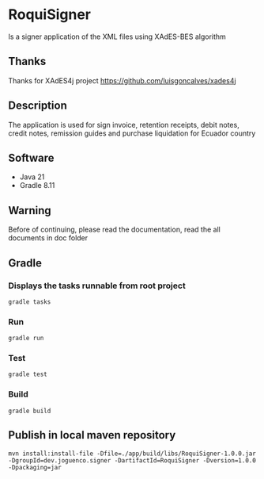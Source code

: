 # RoquiSigner
Is a signer application of the XML files using XAdES-BES algorithm

## Thanks
Thanks for XAdES4j project https://github.com/luisgoncalves/xades4j

## Description
The application is used for sign invoice, retention receipts, debit notes,
credit notes, remission guides and purchase liquidation for Ecuador country

## Software
* Java 21
* Gradle 8.11

## Warning
Before of continuing, please read the documentation, read the all documents in doc folder

## Gradle
### Displays the tasks runnable from root project
```
gradle tasks
```
### Run
```
gradle run
```
### Test
```
gradle test
```
### Build
```
gradle build
```
## Publish in local maven repository
```
mvn install:install-file -Dfile=./app/build/libs/RoquiSigner-1.0.0.jar -DgroupId=dev.joguenco.signer -DartifactId=RoquiSigner -Dversion=1.0.0 -Dpackaging=jar
```

